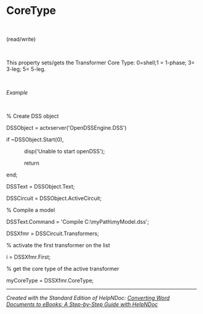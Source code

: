 # CoreType

&nbsp;

(read/write)

&nbsp;

This property sets/gets the Transformer Core Type: 0=shell;1 = 1-phase; 3= 3-leg; 5= 5-leg.

&nbsp;

*Example*

&nbsp;

% Create DSS object

DSSObject = actxserver('OpenDSSEngine.DSS')

if ~DSSObject.Start(0),

&nbsp; &nbsp; &nbsp; &nbsp; &nbsp; &nbsp; disp('Unable to start openDSS');

&nbsp; &nbsp; &nbsp; &nbsp; &nbsp; &nbsp; return

end;

DSSText = DSSObject.Text;

DSSCircuit = DSSObject.ActiveCircuit;

% Compile a model &nbsp; &nbsp;

DSSText.Command = 'Compile C:\\myPath\\myModel.dss';

DSSXfmr = DSSCircuit.Transformers;

% activate the first transformer on the list

i = DSSXfmr.First;

% get the core type of the active transformer

myCoreType = DSSXfmr.CoreType;

***
_Created with the Standard Edition of HelpNDoc: [Converting Word Documents to eBooks: A Step-by-Step Guide with HelpNDoc](<https://www.helpndoc.com/step-by-step-guides/how-to-convert-a-word-docx-file-to-an-epub-or-kindle-ebook/>)_
